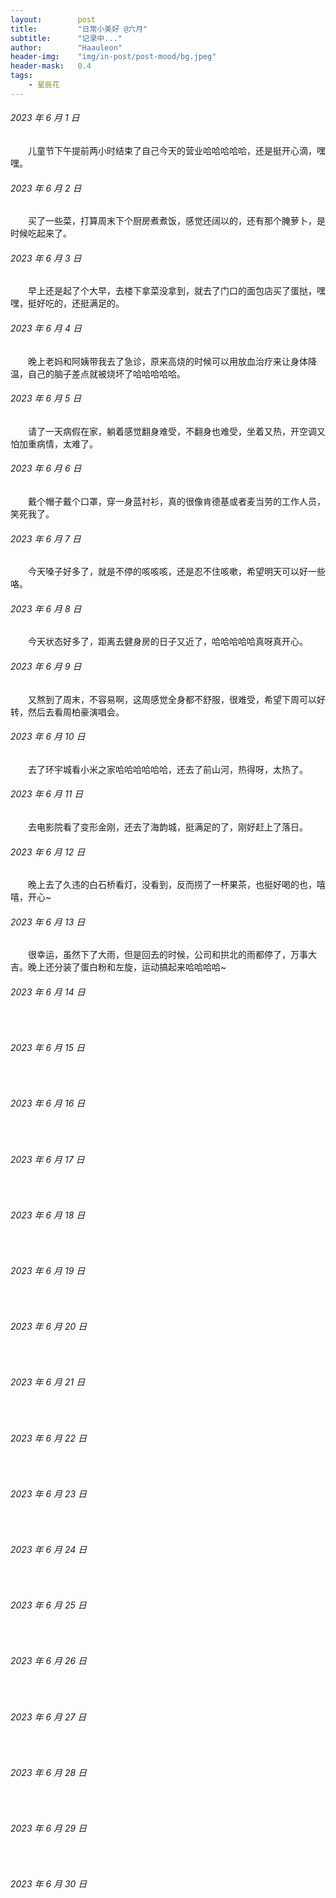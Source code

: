 ```yaml
---
layout:        post
title:         "日常小美好 @六月"
subtitle:      "记录中..."
author:        "Haauleon"
header-img:    "img/in-post/post-mood/bg.jpeg"
header-mask:   0.4
tags:
    - 星辰花
---
```


###### 2023 年 6 月 1 日
&emsp;&emsp;儿童节下午提前两小时结束了自己今天的营业哈哈哈哈哈，还是挺开心滴，嘿嘿。

###### 2023 年 6 月 2 日
&emsp;&emsp;买了一些菜，打算周末下个厨房煮煮饭，感觉还阔以的，还有那个腌萝卜，是时候吃起来了。

###### 2023 年 6 月 3 日
&emsp;&emsp;早上还是起了个大早，去楼下拿菜没拿到，就去了门口的面包店买了蛋挞，嘿嘿，挺好吃的，还挺满足的。

###### 2023 年 6 月 4 日
&emsp;&emsp;晚上老妈和阿姨带我去了急诊，原来高烧的时候可以用放血治疗来让身体降温，自己的脑子差点就被烧坏了哈哈哈哈哈。

###### 2023 年 6 月 5 日
&emsp;&emsp;请了一天病假在家，躺着感觉翻身难受，不翻身也难受，坐着又热，开空调又怕加重病情，太难了。

###### 2023 年 6 月 6 日
&emsp;&emsp;戴个帽子戴个口罩，穿一身蓝衬衫，真的很像肯德基或者麦当劳的工作人员，笑死我了。

###### 2023 年 6 月 7 日
&emsp;&emsp;今天嗓子好多了，就是不停的咳咳咳，还是忍不住咳嗽，希望明天可以好一些咯。

###### 2023 年 6 月 8 日
&emsp;&emsp;今天状态好多了，距离去健身房的日子又近了，哈哈哈哈哈真呀真开心。

###### 2023 年 6 月 9 日
&emsp;&emsp;又熬到了周末，不容易啊，这周感觉全身都不舒服，很难受，希望下周可以好转，然后去看周柏豪演唱会。

###### 2023 年 6 月 10 日
&emsp;&emsp;去了环宇城看小米之家哈哈哈哈哈哈，还去了前山河，热得呀，太热了。

###### 2023 年 6 月 11 日
&emsp;&emsp;去电影院看了变形金刚，还去了海韵城，挺满足的了，刚好赶上了落日。

###### 2023 年 6 月 12 日
&emsp;&emsp;晚上去了久违的白石桥看灯，没看到，反而捞了一杯果茶，也挺好喝的也，嘻嘻，开心~

###### 2023 年 6 月 13 日
&emsp;&emsp;很幸运，虽然下了大雨，但是回去的时候，公司和拱北的雨都停了，万事大吉。晚上还分装了蛋白粉和左旋，运动搞起来哈哈哈哈~

###### 2023 年 6 月 14 日
&emsp;&emsp;

###### 2023 年 6 月 15 日
&emsp;&emsp;

###### 2023 年 6 月 16 日
&emsp;&emsp;

###### 2023 年 6 月 17 日
&emsp;&emsp;

###### 2023 年 6 月 18 日
&emsp;&emsp;

###### 2023 年 6 月 19 日
&emsp;&emsp;

###### 2023 年 6 月 20 日
&emsp;&emsp;

###### 2023 年 6 月 21 日
&emsp;&emsp;

###### 2023 年 6 月 22 日
&emsp;&emsp;

###### 2023 年 6 月 23 日
&emsp;&emsp;

###### 2023 年 6 月 24 日
&emsp;&emsp;

###### 2023 年 6 月 25 日
&emsp;&emsp;

###### 2023 年 6 月 26 日
&emsp;&emsp;

###### 2023 年 6 月 27 日
&emsp;&emsp;

###### 2023 年 6 月 28 日
&emsp;&emsp;

###### 2023 年 6 月 29 日
&emsp;&emsp;

###### 2023 年 6 月 30 日
&emsp;&emsp;